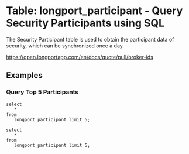 # Table: longport_participant - Query Security Participants using SQL

The Security Participant table is used to obtain the participant data of security, which can be synchronized once a day.

https://open.longportapp.com/en/docs/quote/pull/broker-ids

## Examples

### Query Top 5 Participants

```sql+postgres
select
   *
from
   longport_participant limit 5;
```

```sql+sqlite
select
   *
from
   longport_participant limit 5;
```
